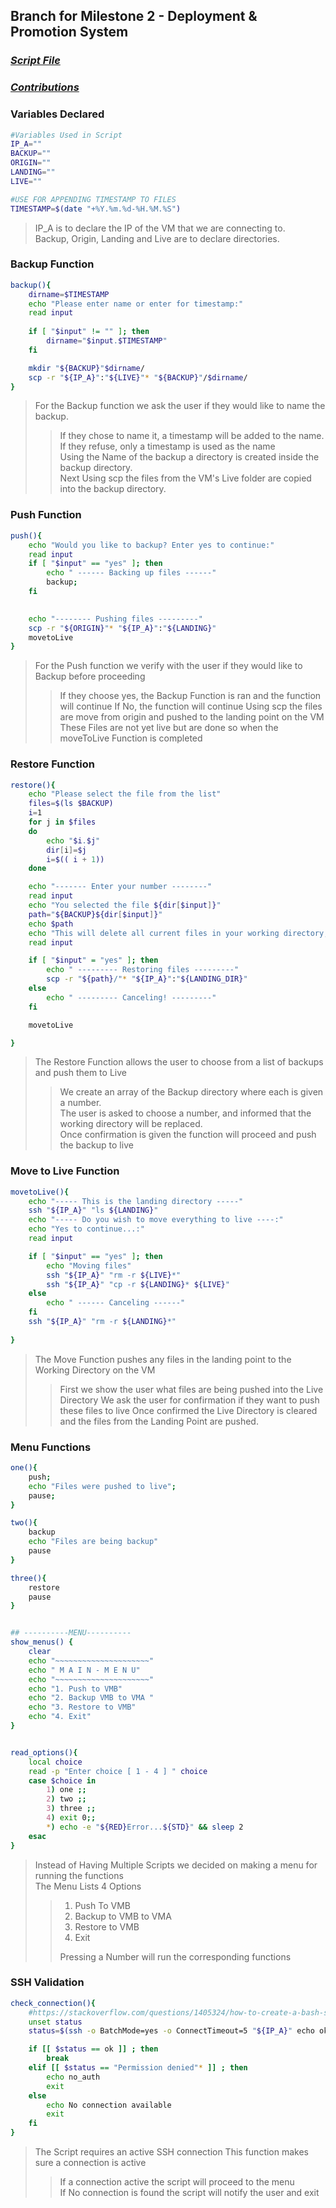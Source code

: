 ## Branch for Milestone 2 - Deployment & Promotion System
### [**_Script File_**](https://github.com/dd482IT/IT490/blob/MS2--Deployment/Promotion-SYS/Scripts/m2ft_v1.sh)
### [**_Contributions_**]()



### Variables Declared
```bash
#Variables Used in Script
IP_A=""
BACKUP=""
ORIGIN=""
LANDING=""
LIVE=""

#USE FOR APPENDING TIMESTAMP TO FILES
TIMESTAMP=$(date "+%Y.%m.%d-%H.%M.%S")
```
> IP_A is to declare the IP of the VM that we are connecting to.  
> Backup, Origin, Landing and Live are to declare directories.


### Backup Function

```bash
backup(){
	dirname=$TIMESTAMP
	echo "Please enter name or enter for timestamp:"
	read input 
	
	if [ "$input" != "" ]; then
		dirname="$input.$TIMESTAMP"
	fi

	mkdir "${BACKUP}"$dirname/
	scp -r "${IP_A}":"${LIVE}"* "${BACKUP}"/$dirname/
}
```
> For the Backup function we ask the user if they would like to name the backup.  
>> If they chose to name it, a timestamp will be added to the name.  
>> If they refuse, only a timestamp is used as the name  
>> Using the Name of the backup a directory is created inside the backup directory.  
>> Next Using scp the files from the VM's Live folder are copied into the backup directory.


### Push Function
```bash
push(){
	echo "Would you like to backup? Enter yes to continue:" 
	read input 
	if [ "$input" == "yes" ]; then 
		echo " ------ Backing up files ------"
		backup;
	fi

	
	echo "-------- Pushing files ---------"
	scp -r "${ORIGIN}"* "${IP_A}":"${LANDING}"
	movetoLive
}
```
> For the Push function we verify with the user if they would like to Backup before proceeding  
>> If they choose yes, the Backup Function is ran and the function will continue
>> If No, the function will continue
>> Using scp the files are move from origin and pushed to the landing point on the VM
>> These Files are not yet live but are done so when the moveToLive Function is completed 


### Restore Function
```bash
restore(){
	echo "Please select the file from the list"
	files=$(ls $BACKUP)
	i=1
	for j in $files
	do
		echo "$i.$j"
		dir[i]=$j
		i=$(( i + 1))
	done 

	echo "------- Enter your number --------" 
	read input 
	echo "You selected the file ${dir[$input]}"
	path="${BACKUP}${dir[$input]}"
	echo $path
	echo "This will delete all current files in your working directory, please enter yes to continue";
	read input 

	if [ "$input" = "yes" ]; then 
		echo " --------- Restoring files ---------"
		scp -r "${path}/"* "${IP_A}":"${LANDING_DIR}"
	else 
		echo " --------- Canceling! ---------"
	fi

	movetoLive

}
```
> The Restore Function allows the user to choose from a list of backups and push them to Live
>> We create an array of the Backup directory where each is given a number.  
>> The user is asked to choose a number, and informed that the working directory will be replaced.  
>> Once confirmation is given the function will proceed and push the backup to live


### Move to Live Function
```bash
movetoLive(){
	echo "----- This is the landing directory -----"
	ssh "${IP_A}" "ls ${LANDING}"
	echo "----- Do you wish to move everything to live ----:" 
	echo "Yes to continue...:"
	read input 

	if [ "$input" == "yes" ]; then 
		echo "Moving files"
		ssh "${IP_A}" "rm -r ${LIVE}*"
		ssh "${IP_A}" "cp -r ${LANDING}* ${LIVE}"
	else
		echo " ------ Canceling ------" 
	fi
	ssh "${IP_A}" "rm -r ${LANDING}*"
	
}

```
> The Move Function pushes any files in the landing point to the Working Directory on the VM
>> First we show the user what files are being pushed into the Live Directory
>> We ask the user for confirmation if they want to push these files to live
>> Once confirmed the Live Directory is cleared and the files from the Landing Point are pushed.


### Menu Functions
```bash
one(){
	push;
	echo "Files were pushed to live";
	pause;
}

two(){
	backup
	echo "Files are being backup"
	pause
}

three(){
	restore
	pause
}


## ----------MENU---------- 
show_menus() {
	clear
	echo "~~~~~~~~~~~~~~~~~~~~~"	
	echo " M A I N - M E N U"
	echo "~~~~~~~~~~~~~~~~~~~~~"
	echo "1. Push to VMB"
	echo "2. Backup VMB to VMA "
	echo "3. Restore to VMB"
	echo "4. Exit"
}


read_options(){
	local choice
	read -p "Enter choice [ 1 - 4 ] " choice
	case $choice in
		1) one ;;
		2) two ;;
		3) three ;;
		4) exit 0;;
		*) echo -e "${RED}Error...${STD}" && sleep 2
	esac
}
```
> Instead of Having Multiple Scripts we decided on making a menu for running the functions  
> The Menu Lists 4 Options
>> 1. Push To VMB
>> 2. Backup to VMB to VMA
>> 3. Restore to VMB
>> 4. Exit
>>   
>> Pressing a Number will run the corresponding functions 


### SSH Validation
```bash
check_connection(){
	#https://stackoverflow.com/questions/1405324/how-to-create-a-bash-script-to-check-the-ssh-connection	
	unset status
	status=$(ssh -o BatchMode=yes -o ConnectTimeout=5 "${IP_A}" echo ok 2>&1)

	if [[ $status == ok ]] ; then
  		break
	elif [[ $status == "Permission denied"* ]] ; then
  		echo no_auth
		exit
	else
  		echo No connection available 
		exit
	fi	
}
```
> The Script requires an active SSH connection
> This function makes sure a connection is active 
>> If a connection active the script will proceed to the menu  
>> If No connection is found the script will notify the user and exit
